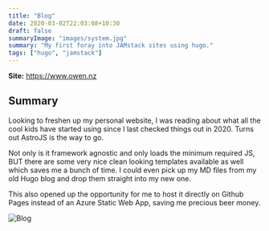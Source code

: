 ```yaml
---
title: "Blog"
date: 2020-03-02T22:03:08+10:30
draft: false
summaryImage: "images/system.jpg"
summary: "My first foray into JAMstack sites using hugo."
tags: ["hugo", "jamstack"]
---
```


**Site:** https://www.owen.nz

## Summary

Looking to freshen up my personal website, I was reading about what all the cool kids have started using since I last checked things out in 2020. Turns out AstroJS is the way to go.

Not only is it framework agnostic and only loads the minimum required JS, BUT there are some very nice clean looking templates available as well which saves me a bunch of time. I could even pick up my MD files from my old Hugo blog and drop them straight into my new one.

This also opened up the opportunity for me to host it directly on Github Pages instead of an Azure Static Web App, saving me precious beer money.

![Blog](https://www.owen.nz/blog2.png)
